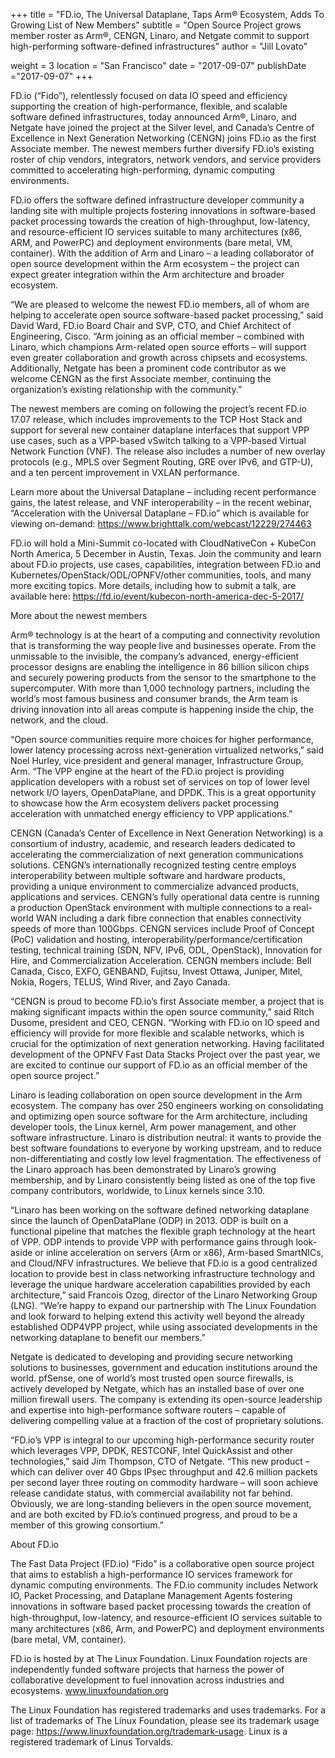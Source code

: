 +++
title = "FD.io, The Universal Dataplane, Taps Arm® Ecosystem, Adds To Growing List of New Members"
subtitle = "Open Source Project grows member roster as Arm®, CENGN, Linaro, and Netgate commit to support high-performing software-defined infrastructures"
author = "Jill Lovato"

weight = 3
location = "San Francisco"
date = "2017-09-07"
publishDate ="2017-09-07"
+++

  FD.io (“Fido”), relentlessly focused on data IO speed and efficiency supporting the creation of high-performance, flexible, and scalable software defined infrastructures, today announced Arm®, Linaro, and Netgate have joined the project at the Silver level, and Canada’s Centre of Excellence in Next Generation Networking (CENGN) joins FD.io as the first Associate member. The newest members further diversify FD.io’s existing roster of chip vendors, integrators, network vendors, and service providers committed to accelerating high-performing, dynamic computing environments.

FD.io offers the software defined infrastructure developer community a landing site with multiple projects fostering innovations in software-based packet processing towards the creation of high-throughput, low-latency, and resource-efficient IO services suitable to many architectures (x86, ARM, and PowerPC) and deployment environments (bare metal, VM, container). With the addition of Arm and Linaro – a leading collaborator of open source development within the Arm ecosystem – the project can expect greater integration within the Arm architecture and broader ecosystem.

“We are pleased to welcome the newest FD.io members, all of whom are helping to accelerate open source software-based packet processing,” said David Ward, FD.io Board Chair and SVP, CTO, and Chief Architect of Engineering, Cisco. “Arm joining as an official member – combined with Linaro, which champions Arm-related open source efforts – will support even greater collaboration and growth across chipsets and ecosystems. Additionally, Netgate has been a prominent code contributor as we welcome CENGN as the first Associate member, continuing the organization’s existing relationship with the community.”

The newest members are coming on following the project’s recent FD.io 17.07 release, which includes improvements to the TCP Host Stack and support for several new container dataplane interfaces that support VPP use cases, such as a VPP-based vSwitch talking to a VPP-based Virtual Network Function (VNF). The release also includes a number of new overlay protocols (e.g., MPLS over Segment Routing, GRE over IPv6, and GTP-U), and a ten percent improvement in VXLAN performance.

Learn more about the Universal Dataplane – including recent performance gains, the latest release, and VNF interoperability – in the recent webinar, “Acceleration with the Universal Dataplane – FD.io” which is available for viewing on-demand: https://www.brighttalk.com/webcast/12229/274463

FD.io will hold a Mini-Summit co-located with CloudNativeCon + KubeCon North America, 5 December in Austin, Texas. Join the community and learn about FD.io projects, use cases, capabilities, integration between FD.io and Kubernetes/OpenStack/ODL/OPNFV/other communities, tools, and many more exciting topics. More details, including how to submit a talk, are available here: https://fd.io/event/kubecon-north-america-dec-5-2017/

More about the newest members

Arm® technology is at the heart of a computing and connectivity revolution that is transforming the way people live and businesses operate. From the unmissable to the invisible, the company’s advanced, energy-efficient processor designs are enabling the intelligence in 86 billion silicon chips and securely powering products from the sensor to the smartphone to the supercomputer. With more than 1,000 technology partners, including the world’s most famous business and consumer brands, the Arm team is driving innovation into all areas compute is happening inside the chip, the network, and the cloud.

“Open source communities require more choices for higher performance, lower latency processing across next-generation virtualized networks,” said Noel Hurley, vice president and general manager, Infrastructure Group, Arm. “The VPP engine at the heart of the FD.io project is providing application developers with a robust set of services on top of lower level network I/O layers, OpenDataPlane, and DPDK. This is a great opportunity to showcase how the Arm ecosystem delivers packet processing acceleration with unmatched energy efficiency to VPP applications.”

CENGN (Canada’s Center of Excellence in Next Generation Networking) is a consortium of industry, academic, and research leaders dedicated to accelerating the commercialization of next generation communications solutions. CENGN’s internationally recognized testing centre employs interoperability between multiple software and hardware products, providing a unique environment to commercialize advanced products, applications and services. CENGN’s fully operational data centre is running a production OpenStack environment with multiple connections to a real-world WAN including a dark fibre connection that enables connectivity speeds of more than 100Gbps. CENGN services include Proof of Concept (PoC) validation and hosting, interoperability/performance/certification testing, technical training (SDN, NFV, IPv6, ODL, OpenStack), Innovation for Hire, and Commercialization Acceleration. CENGN members include: Bell Canada, Cisco, EXFO, GENBAND, Fujitsu, Invest Ottawa, Juniper, Mitel, Nokia, Rogers, TELUS,  Wind River, and Zayo Canada.

“CENGN is proud to become FD.io’s first Associate member, a project that is making significant impacts within the open source community,” said Ritch Dusome, president and CEO, CENGN. “Working with FD.io on IO speed and efficiency will provide for more flexible and scalable networks, which is crucial for the optimization of next generation networking. Having facilitated development of the OPNFV Fast Data Stacks Project over the past year, we are excited to continue our support of FD.io as an official member of the open source project.”

Linaro is leading collaboration on open source development in the Arm ecosystem. The company has over 250 engineers working on consolidating and optimizing open source software for the Arm architecture, including developer tools, the Linux kernel, Arm power management, and other software infrastructure. Linaro is distribution neutral: it wants to provide the best software foundations to everyone by working upstream, and to reduce non-differentiating and costly low level fragmentation. The effectiveness of the Linaro approach has been demonstrated by Linaro’s growing membership, and by Linaro consistently being listed as one of the top five company contributors, worldwide, to Linux kernels since 3.10.

“Linaro has been working on the software defined networking dataplane since the launch of OpenDataPlane (ODP) in 2013. ODP is built on a functional pipeline that matches the flexible graph technology at the heart of VPP. ODP intends to provide VPP with performance gains through look-aside or inline acceleration on servers (Arm or x86), Arm-based SmartNICs, and Cloud/NFV infrastructures. We believe that FD.io is a good centralized location to provide best in class networking infrastructure technology and leverage the unique hardware acceleration capabilities provided by each architecture,” said Francois Ozog, director of the Linaro Networking Group (LNG). “We’re happy to expand our partnership with The Linux Foundation and look forward to helping extend this activity well beyond the already established ODP4VPP project, while using associated developments in the networking dataplane to benefit our members.”  

Netgate is dedicated to developing and providing secure networking solutions to businesses, government and education institutions around the world. pfSense, one of world’s most trusted open source firewalls, is actively developed by Netgate, which has an installed base of over one million firewall users. The company is extending its open-source leadership and expertise into high-performance software routers – capable of delivering compelling value at a fraction of the cost of proprietary solutions.

“FD.io’s VPP is integral to our upcoming high-performance security router which leverages VPP, DPDK, RESTCONF, Intel QuickAssist and other technologies,” said Jim Thompson, CTO of Netgate. “This new product – which can deliver over 40 Gbps IPsec throughput and 42.6 million packets per second layer three routing on commodity hardware – will soon achieve release candidate status, with commercial availability not far behind. Obviously, we are long-standing believers in the open source movement, and are both excited by FD.io’s continued progress, and proud to be a member of this growing consortium.”

About FD.io

The Fast Data Project (FD.io) “Fido” is a collaborative open source project that aims to establish a high-performance IO services framework for dynamic computing environments. The FD.io community includes Network IO, Packet Processing, and Dataplane Management Agents fostering innovations in software based packet processing towards the creation of high-throughput, low-latency, and resource-eﬃcient IO services suitable to many architectures (x86, Arm, and PowerPC) and deployment environments (bare metal, VM, container).

FD.io is hosted by at The Linux Foundation. Linux Foundation rojects are independently funded software projects that harness the power of collaborative development to fuel innovation across industries and ecosystems. www.linuxfoundation.org

The Linux Foundation has registered trademarks and uses trademarks. For a list of trademarks of The Linux Foundation, please see its trademark usage page: https://www.linuxfoundation.org/trademark-usage. Linux is a registered trademark of Linus Torvalds.